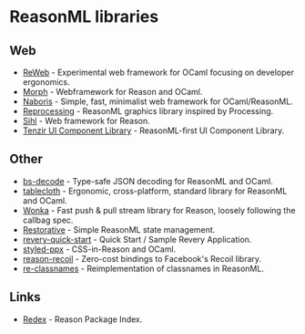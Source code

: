 # ReasonML libraries

## Web

- [ReWeb](https://github.com/yawaramin/re-web) - Experimental web framework for OCaml focusing on developer ergonomics.
- [Morph](https://github.com/reason-native-web/morph) - Webframework for Reason and OCaml.
- [Naboris](https://github.com/shawn-mcginty/naboris) - Simple, fast, minimalist web framework for OCaml/ReasonML.
- [Reprocessing](https://github.com/Schmavery/reprocessing) - ReasonML graphics library inspired by Processing.
- [Sihl](https://github.com/oxidizing/sihl) - Web framework for Reason.
- [Tenzir UI Component Library](https://github.com/tenzir/ui-component-library) - ReasonML-first UI Component Library.

## Other

- [bs-decode](https://github.com/mlms13/bs-decode) - Type-safe JSON decoding for ReasonML and OCaml.
- [tablecloth](https://github.com/darklang/tablecloth) - Ergonomic, cross-platform, standard library for ReasonML and OCaml.
- [Wonka](https://github.com/kitten/wonka) - Fast push & pull stream library for Reason, loosely following the callbag spec.
- [Restorative](https://github.com/paulshen/restorative) - Simple ReasonML state management.
- [revery-quick-start](https://github.com/revery-ui/revery-quick-start) - Quick Start / Sample Revery Application.
- [styled-ppx](https://github.com/davesnx/styled-ppx) - CSS-in-Reason and OCaml.
- [reason-recoil](https://github.com/bloodyowl/reason-recoil) - Zero-cost bindings to Facebook's Recoil library.
- [re-classnames](https://github.com/MinimaHQ/re-classnames) - Reimplementation of classnames in ReasonML.

## Links

- [Redex](https://redex.github.io/) - Reason Package Index.
